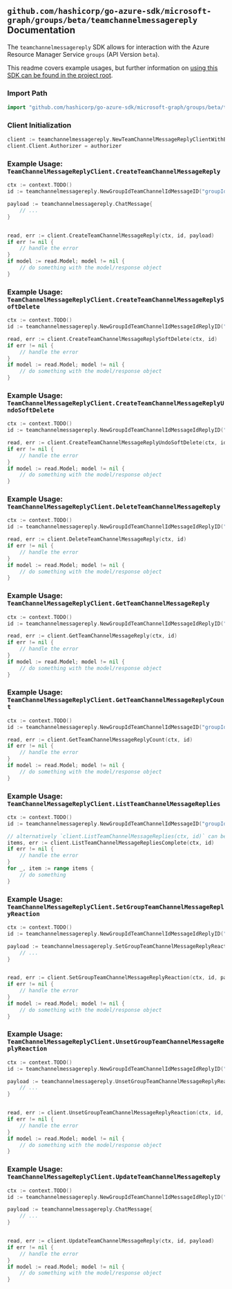 
## `github.com/hashicorp/go-azure-sdk/microsoft-graph/groups/beta/teamchannelmessagereply` Documentation

The `teamchannelmessagereply` SDK allows for interaction with the Azure Resource Manager Service `groups` (API Version `beta`).

This readme covers example usages, but further information on [using this SDK can be found in the project root](https://github.com/hashicorp/go-azure-sdk/tree/main/docs).

### Import Path

```go
import "github.com/hashicorp/go-azure-sdk/microsoft-graph/groups/beta/teamchannelmessagereply"
```


### Client Initialization

```go
client := teamchannelmessagereply.NewTeamChannelMessageReplyClientWithBaseURI("https://management.azure.com")
client.Client.Authorizer = authorizer
```


### Example Usage: `TeamChannelMessageReplyClient.CreateTeamChannelMessageReply`

```go
ctx := context.TODO()
id := teamchannelmessagereply.NewGroupIdTeamChannelIdMessageID("groupIdValue", "channelIdValue", "chatMessageIdValue")

payload := teamchannelmessagereply.ChatMessage{
	// ...
}


read, err := client.CreateTeamChannelMessageReply(ctx, id, payload)
if err != nil {
	// handle the error
}
if model := read.Model; model != nil {
	// do something with the model/response object
}
```


### Example Usage: `TeamChannelMessageReplyClient.CreateTeamChannelMessageReplySoftDelete`

```go
ctx := context.TODO()
id := teamchannelmessagereply.NewGroupIdTeamChannelIdMessageIdReplyID("groupIdValue", "channelIdValue", "chatMessageIdValue", "chatMessageId1Value")

read, err := client.CreateTeamChannelMessageReplySoftDelete(ctx, id)
if err != nil {
	// handle the error
}
if model := read.Model; model != nil {
	// do something with the model/response object
}
```


### Example Usage: `TeamChannelMessageReplyClient.CreateTeamChannelMessageReplyUndoSoftDelete`

```go
ctx := context.TODO()
id := teamchannelmessagereply.NewGroupIdTeamChannelIdMessageIdReplyID("groupIdValue", "channelIdValue", "chatMessageIdValue", "chatMessageId1Value")

read, err := client.CreateTeamChannelMessageReplyUndoSoftDelete(ctx, id)
if err != nil {
	// handle the error
}
if model := read.Model; model != nil {
	// do something with the model/response object
}
```


### Example Usage: `TeamChannelMessageReplyClient.DeleteTeamChannelMessageReply`

```go
ctx := context.TODO()
id := teamchannelmessagereply.NewGroupIdTeamChannelIdMessageIdReplyID("groupIdValue", "channelIdValue", "chatMessageIdValue", "chatMessageId1Value")

read, err := client.DeleteTeamChannelMessageReply(ctx, id)
if err != nil {
	// handle the error
}
if model := read.Model; model != nil {
	// do something with the model/response object
}
```


### Example Usage: `TeamChannelMessageReplyClient.GetTeamChannelMessageReply`

```go
ctx := context.TODO()
id := teamchannelmessagereply.NewGroupIdTeamChannelIdMessageIdReplyID("groupIdValue", "channelIdValue", "chatMessageIdValue", "chatMessageId1Value")

read, err := client.GetTeamChannelMessageReply(ctx, id)
if err != nil {
	// handle the error
}
if model := read.Model; model != nil {
	// do something with the model/response object
}
```


### Example Usage: `TeamChannelMessageReplyClient.GetTeamChannelMessageReplyCount`

```go
ctx := context.TODO()
id := teamchannelmessagereply.NewGroupIdTeamChannelIdMessageID("groupIdValue", "channelIdValue", "chatMessageIdValue")

read, err := client.GetTeamChannelMessageReplyCount(ctx, id)
if err != nil {
	// handle the error
}
if model := read.Model; model != nil {
	// do something with the model/response object
}
```


### Example Usage: `TeamChannelMessageReplyClient.ListTeamChannelMessageReplies`

```go
ctx := context.TODO()
id := teamchannelmessagereply.NewGroupIdTeamChannelIdMessageID("groupIdValue", "channelIdValue", "chatMessageIdValue")

// alternatively `client.ListTeamChannelMessageReplies(ctx, id)` can be used to do batched pagination
items, err := client.ListTeamChannelMessageRepliesComplete(ctx, id)
if err != nil {
	// handle the error
}
for _, item := range items {
	// do something
}
```


### Example Usage: `TeamChannelMessageReplyClient.SetGroupTeamChannelMessageReplyReaction`

```go
ctx := context.TODO()
id := teamchannelmessagereply.NewGroupIdTeamChannelIdMessageIdReplyID("groupIdValue", "channelIdValue", "chatMessageIdValue", "chatMessageId1Value")

payload := teamchannelmessagereply.SetGroupTeamChannelMessageReplyReactionRequest{
	// ...
}


read, err := client.SetGroupTeamChannelMessageReplyReaction(ctx, id, payload)
if err != nil {
	// handle the error
}
if model := read.Model; model != nil {
	// do something with the model/response object
}
```


### Example Usage: `TeamChannelMessageReplyClient.UnsetGroupTeamChannelMessageReplyReaction`

```go
ctx := context.TODO()
id := teamchannelmessagereply.NewGroupIdTeamChannelIdMessageIdReplyID("groupIdValue", "channelIdValue", "chatMessageIdValue", "chatMessageId1Value")

payload := teamchannelmessagereply.UnsetGroupTeamChannelMessageReplyReactionRequest{
	// ...
}


read, err := client.UnsetGroupTeamChannelMessageReplyReaction(ctx, id, payload)
if err != nil {
	// handle the error
}
if model := read.Model; model != nil {
	// do something with the model/response object
}
```


### Example Usage: `TeamChannelMessageReplyClient.UpdateTeamChannelMessageReply`

```go
ctx := context.TODO()
id := teamchannelmessagereply.NewGroupIdTeamChannelIdMessageIdReplyID("groupIdValue", "channelIdValue", "chatMessageIdValue", "chatMessageId1Value")

payload := teamchannelmessagereply.ChatMessage{
	// ...
}


read, err := client.UpdateTeamChannelMessageReply(ctx, id, payload)
if err != nil {
	// handle the error
}
if model := read.Model; model != nil {
	// do something with the model/response object
}
```
